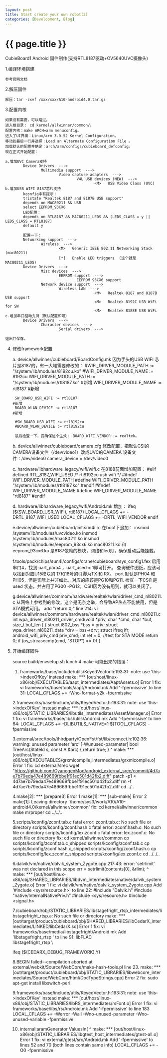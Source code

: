 ```yaml
---
layout: post
title: Start create your own robot(3)
categories: [Development, Blog]
---
```


{{ page.title }}
================
CubieBoard1 Android 固件制作(支持RTL8187驱动+OV5640UVC摄像头)

1.编译环境搭建

    参考官网文档

2.解压固件

    解压：tar -zxvf /xxx/xxx/A10-android4.0.tar.gz

3.配置内核

    如果没有需要，可以略过。
    进入根目录： cd kernel/allwinner/common/。
    配置内核：make ARCH=arm menuconfig。
    进入了UI界面：Linux/arm 3.0.52 Kernel Configuration。
    移动到最后一行并选择：Load an Alternate Configuration File 。
    加载默认的配置并确定：arch/arm/configs/cubieboard_defconfig。
    现在正式开始配置：
    
	a.增加UVC Camera支持
			Device Drivers  --->   
					Multimedia support  --->   
							Video capture adapters  --->  
									V4L USB devices (NEW)  ---> 
											<M>   USB Video Class (UVC)  
	b.增加USB WIFI 8187芯片支持 
			kconfig中有提示：
			tristate "Realtek 8187 and 8187B USB support"
			depends on MAC80211 && USB
			select EEPROM_93CX6
			LED配置：                
			depends on RTL8187 && MAC80211_LEDS && (LEDS_CLASS = y || LEDS_CLASS = RTL8187)
			default y
			
			配置一下：
			Networking support  --->
					Wireless  --->  
							<M>   Generic IEEE 802.11 Networking Stack (mac80211) 
							[*]   Enable LED triggers  (这个就是MAC80211_LEDS)
			Device Drivers  --->
					Misc devices  ---> 
							EEPROM support  ---> 
									EEPROM 93CX6 support  
					Network device support  --->    
							Wireless LAN  --->  
											<M>   Realtek 8187 and 8187B USB support 
											<M>   Realtek 8192C USB WiFi for SW 
											<M>   Realtek 8188E USB WiFi
	c.增加串口驱动支持（默认配置即可）
			Device Drivers  --->  
					Character devices  --->
							Serial drivers  --->  
									
	退出并保存。

4. 修改framework配置

	a. device/allwinner/cubieboard/BoardConfig.mk
        因为手头的USB WIFI 芯片是8187的，有一大堆需要修改的：
        #WIFI_DRIVER_MODULE_PATH          := "/system/lib/modules/8192cu.ko"
        #WIFI_DRIVER_MODULE_NAME          := 8192cu
        WIFI_DRIVER_MODULE_PATH          := "/system/lib/modules/rtl8187.ko"         #新增
        WIFI_DRIVER_MODULE_NAME          := rtl8187                                                                #新增

        SW_BOARD_USR_WIFI := rtl8187                                                                                        #新增
        BOARD_WLAN_DEVICE := rtl8187                                                                                        #新增

        #SW_BOARD_USR_WIFI := rtl8192cu
        #BOARD_WLAN_DEVICE := rtl8192cu

        最后检查一下，要确保这个生效： BOARD_WIFI_VENDOR := realtek。

	b. device/allwinner/cubieboard/camera.cfg
        修改配置，把默认CSI的CAMERA设备文件（/dev/video1）改成UVC的CAMERA 设备文件：/dev/video0
        camera_device = /dev/video0

	c. hardware/libhardware_legacy/wifi/wifi.c
        在8188前面增加配置：
        #elif defined RTL_8187_WIFI_USED
        /* rtl8192cu usb wifi */
        #ifndef WIFI_DRIVER_MODULE_PATH
        #define WIFI_DRIVER_MODULE_PATH         "/system/lib/modules/rtl8187.ko"
        #endif
        #ifndef WIFI_DRIVER_MODULE_NAME
        #define WIFI_DRIVER_MODULE_NAME         "rtl8187"
        #endif

	d. hardware/libhardware_legacy/wifi/Android.mk
        增加：
        ifeq ($(SW_BOARD_USR_WIFI), rtl8187)
        LOCAL_CFLAGS += -DRTL_8187_WIFI_USED
        LOCAL_CFLAGS += -DRTL_WIFI_VENDOR
        endif

	e.device/allwinner/cubieboard/init.sun4i.rc
        在boot下追加：
        insmod /system/lib/modules/uvcvideo.ko
        insmod /system/lib/modules/mac80211.ko
        insmod /system/lib/modules/eeprom_93cx6.ko
        mac80211.ko 和 eeprom_93cx6.ko 是8187依赖的模块，网络和led灯，确保启动后能挂载。

	f.tools/pack/chips/sun4i/configs/crane/cubieboard/sys_config1.fex
        启用串口4，找到 uart_para4 ，uart_used = 1即可打开。
        查询硬件图纸，应该可以找到对应U15模块的 17和18号的引脚为TX 和 RX。
        port 默认是PH04 和PH05，但是实际上并非如此，对应的应该是PG10和PG11.
        检查一下CSI1 是used 状态，并占用了PG00 -PG12，CSI1因为没有用到，就可以关闭了。

	g.device/allwinner/commom/hardware/realtek/wlan/driver_cmd_nl80211.c
        从网络上参考到的修改，这个是无奈之举，会导致AP热点不能使用，但是STA模式可用。
        add "return 0;" line 214:
        vi device/allwinner/commom/hardware/realtek/wlan/driver_cmd_nl80211.c
        int wpa_driver_nl80211_driver_cmd(void *priv, char *cmd, char *buf,
							  size_t buf_len )
        {
			struct i802_bss *bss = priv;
			struct wpa_driver_nl80211_data *drv = bss->drv;
			struct ifreq ifr;
			android_wifi_priv_cmd priv_cmd;
			int ret = 0;
			//test for STA MODE
			return 0;
			if (os_strcasecmp(cmd, "STOP") == 0) {

5. 开始编译固件

    source build/envsetup.sh
	lunch
	4
	make
	可能出来的错误：
	1. frameworks/base/include/utils/KeyedVector.h:193:31: note: use ‘this->indexOfKey’ instead
	make: *** [out/host/linux-x86/obj/EXECUTABLES/aapt_intermediates/AaptAssets.o] Error 1
	fix:
	vi frameworks/base/tools/aapt/Android.mk
	Add '-fpermissive' to line 31:
	LOCAL_CFLAGS += -Wno-format-y2k -fpermissive
	
	2.frameworks/base/include/utils/KeyedVector.h:193:31: note: use ‘this->indexOfKey’ instead
	make: *** [out/host/linux-x86/obj/STATIC_LIBRARIES/libutils_intermediates/AssetManager.o] Error 1
	fix:
	vi frameworks/base/libs/utils/Android.mk
	Add '-fpermissive' to line 64:
	LOCAL_CFLAGS += -DLIBUTILS_NATIVE=1 $(TOOL_CFLAGS) -fpermissive
	
	3.external/srec/tools/thirdparty/OpenFst/fst/lib/connect.h:102:36: warning: unused parameter ‘arc’ [-Wunused-parameter]
	bool TreeArc(StateId s, const A &arc) { return true; }
								^
	make: *** [out/host/linux-x86/obj/EXECUTABLES/grxmlcompile_intermediates/grxmlcompile.o] Error 1
	fix:
	cd external/srec
	wget "https://github.com/CyanogenMod/android_external_srec/commit/4d7ae7b79eda47e489669fbbe1f91ec501d42fb2.diff"
	patch -p1 < 4d7ae7b79eda47e489669fbbe1f91ec501d42fb2.diff
	rm -f 4d7ae7b79eda47e489669fbbe1f91ec501d42fb2.diff
	cd ../..
	
	4.make[2]: *** [prepare3] Error 1
	make[1]: *** [sub-make] Error 2
	make[1]: Leaving directory `/home/sys3/work/A10/A10-android4.0/kernel/allwinner/common'
	fix:
	cd kernel/allwinner/common
	make mrproper
	cd ../../..
	
	5.scripts/kconfig/zconf.tab.c fatal error: zconf.tab.c: No such file or directory
	scripts/kconfig/zconf.hash.c fatal error: zconf.hash.c: No such file or directory
	scripts/kconfig/lex.zconf.c fatal error: lex.zconf.c: No such file or directory
	fix:
	cd kernel/allwinner/common
	cp scripts/kconfig/zconf.tab.c_shipped scripts/kconfig/zconf.tab.c
	cp scripts/kconfig/zconf.hash.c_shipped scripts/kconfig/zconf.hash.c
	cp scripts/kconfig/lex.zconf.c_shipped scripts/kconfig/lex.zconf.c
	cd ../../..
	
	6.dalvik/vm/native/dalvik_system_Zygote.cpp:217:43: error: ‘setrlimit’ was not declared in this scope
	 err = setrlimit(contents[0], &rlim);
									   ^
	make: *** [out/host/linux-x86/obj/SHARED_LIBRARIES/libdvm_intermediates/native/dalvik_system_Zygote.o] Error 1
	fix:
	vi dalvik/vm/native/dalvik_system_Zygote.cpp
	Add '#include <sys/resource.h>' to line 22:
	#include "Dalvik.h"
	#include "native/InternalNativePriv.h"
	#include <sys/resource.h>
	#include <signal.h>

	7./cubieboard/obj/STATIC_LIBRARIES/libstagefright_rtsp_intermediates/libstagefright_rtsp.a: No such file or directory
	make: *** [out/target/product/cubieboard/obj/SHARED_LIBRARIES/libCedarX_intermediates/LINKED/libCedarX.so] Error 1
	fix:
	vi frameworks/base/media/libstagefright/Android.mk 
	Add 'libstagefright_rtsp \' to line 91:
	libFLAC \
	libstagefright_rtsp \

	ifeq ($(CEDARX_DEBUG_FRAMEWORK),Y)

	8.BEGIN failed--compilation aborted at external/webkit/Source/WebCore/make-hash-tools.pl line 23.
	make: *** [out/target/product/cubieboard/obj/STATIC_LIBRARIES/libwebcore_intermediates/Source/WebCore/html/DocTypeStrings.cpp] Error 2
	fix:
	sudo apt-get install libswitch-perl 
	
	9.frameworks/base/include/utils/KeyedVector.h:193:31: note: use ‘this->indexOfKey’ instead
	make: *** [out/host/linux-x86/obj/STATIC_LIBRARIES/libRS_intermediates/rsFont.o] Error 1
	fix:
	vi frameworks/base/libs/rs/Android.mk
	Add '-fpermissive' to line 183
	LOCAL_CFLAGS += -Werror -Wall -Wno-unused-parameter -Wno-unused-variable -fpermissive
	
	10. internal:aramGenerator<typename Container::value_type> ValuesIn(
													  ^
	make: *** [out/host/linux-x86/obj/STATIC_LIBRARIES/libgtest_host_intermediates/gtest-all.o] Error 1
	fix:
	vi external/gtest/src/Android.mk
	Add '-fpermissive' to lines 52 and 70 (both lines contain same info)
	LOCAL_CFLAGS += -O0 -fpermissive


